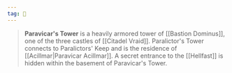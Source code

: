 ```yaml
---
tag: 🏰
---
```

> **Paravicar's Tower** is a heavily armored tower of [[Bastion Dominus]], one of the three castles of [[Citadel Vraid]]. Paralictor's Tower connects to Paralictors' Keep and is the residence of [[Acillmar|Paravicar Acillmar]]. A secret entrance to the [[Hellfast]] is hidden within the basement of Paravicar's Tower.








